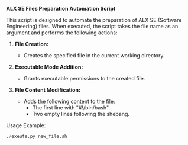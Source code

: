 **ALX SE Files Preparation Automation Script**

This script is designed to automate the preparation of ALX SE (Software Engineering) files. When executed, the script takes the file name as an argument and performs the following actions:

1. **File Creation:**
   - Creates the specified file in the current working directory.

2. **Executable Mode Addition:**
   - Grants executable permissions to the created file.

3. **File Content Modification:**
   - Adds the following content to the file:
      - The first line with "#!/bin/bash".
      - Two empty lines following the shebang.

Usage Example:
```python
./exeute.py new_file.sh
```
